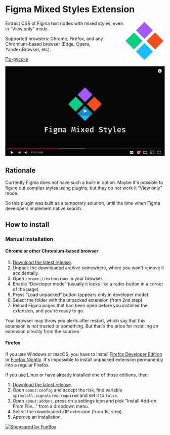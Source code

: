 # Figma Mixed Styles Extension

<img align="right"
     alt="Project logo: colorful component icon"
     src="icon.svg"
     width="128"
     height="128">

[comment]: <> (![Chrome Web Store]&#40;https://img.shields.io/chrome-web-store/v/lfofpannpmmeeicgiiacjghmcfgnebbi?label=Chrome%20Web%20Store&#41; ![Mozilla Add-on]&#40;https://img.shields.io/amo/v/figma-search?label=Mozilla%20Add-ons&#41;)

Extract CSS of Figma text nodes with mixed styles, even in “View only” mode.

Supported browsers: Chrome, Firefox, and any Chromium-based browser (Edge, Opera, Yandex.Browser, etc).

[По-русски](./README.ru.md)

[comment]: <> ([![Figma Search in Chrome Web Store]&#40;./add-to-chrome.svg&#41;]&#40;https://chrome.google.com/webstore/detail/figma-search/lfofpannpmmeeicgiiacjghmcfgnebbi&#41;)

[comment]: <> ([![Figma Search in Mozilla Add-ons]&#40;./add-to-firefox.svg&#41;]&#40;https://addons.mozilla.org/en-US/firefox/addon/figma-search/&#41;)

[![Demo Video on YouTube](./youtube-demo.png)](https://youtu.be/mDQfaYA5ltA)

## Rationale

Currently Figma does not have such a built-in option. Maybe it's possible to figure out complex styles using plugins,
but they do not work it “View only” mode.

So this plugin was built as a temporary solution, until the time when Figma developers implement native search.

## How to install

[comment]: <> (### Chrome Web Store)

[comment]: <> (If you use Chrome or any Chromium-based browser &#40;Edge, Opera, Yandex.Browser, etc&#41; it's easy to install )

[comment]: <> (the extension from the official store:)

[comment]: <> (**[Figma Search]&#40;https://chrome.google.com/webstore/detail/figma-search/lfofpannpmmeeicgiiacjghmcfgnebbi&#41; in Crome Web Store**)

[comment]: <> (Just click on the link above and press “Add to Chrome”.)

[comment]: <> (### Firefox Add-ons)

[comment]: <> (If you use Mozilla Firefox, then install the extension from the official store:)

[comment]: <> (**[Figma Search]&#40;https://addons.mozilla.org/en-US/firefox/addon/figma-search/&#41; in Firefox Browser Add-ons**)

[comment]: <> (Open the link above and press “Add to Firefox”.)

### Manual installation

#### Chrome or other Chromium-based browser

1. [Download the latest release](https://github.com/igoradamenko/figma-mixed-styles-extension/releases).
2. Unpack the downloaded archive somewhere, where you won't remove it accidentally.
3. Open `chrome://extensions` in your browser.
4. Enable “Developer mode” (usually it looks like a radio-button in a corner of the page).
5. Press “Load unpacked” button (appears only in developer mode).
6. Select the folder with the unpacked extension (from 2nd step). 
7. Reload Figma pages that had been open before you installed the extension, and you're ready to go.

Your browser may throw you alerts after restart, which say that this extension is not trusted or something.
But that's the price for installing an extension directly from the sources.

#### Firefox

If you use Windows or macOS, you have to install [Firefox Developer Edition](https://www.mozilla.org/ru/firefox/developer/)
or [Firefox Nightly](https://www.mozilla.org/ru/firefox/channel/desktop/#nightly). It's impossible to install unpacked
extension permanently into a regular Firefox.

If you use Linux or have already installed one of those editions, then:

1. [Download the latest release](https://github.com/igoradamenko/figma-mixed-styles-extension/releases).
2. Open `about:config` and accept the risk, find variable `xpinstall.signatures.required` and set it to `false`.
3. Open `about:addons`, press on a settings icon and pick “Install Add-on From File...” from a dropdown menu.
4. Select the downloaded ZIP extension (from 1st step).
5. Approve an installation.

[![Sponsored by FunBox](https://funbox.ru/badges/sponsored_by_funbox_centered.svg)](https://funbox.ru)

